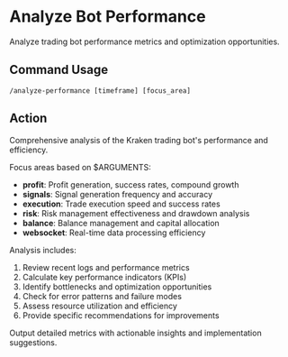 # Analyze Bot Performance

Analyze trading bot performance metrics and optimization opportunities.

## Command Usage
`/analyze-performance [timeframe] [focus_area]`

## Action
Comprehensive analysis of the Kraken trading bot's performance and efficiency.

Focus areas based on $ARGUMENTS:
- **profit**: Profit generation, success rates, compound growth
- **signals**: Signal generation frequency and accuracy
- **execution**: Trade execution speed and success rates
- **risk**: Risk management effectiveness and drawdown analysis
- **balance**: Balance management and capital allocation
- **websocket**: Real-time data processing efficiency

Analysis includes:
1. Review recent logs and performance metrics
2. Calculate key performance indicators (KPIs)
3. Identify bottlenecks and optimization opportunities
4. Check for error patterns and failure modes
5. Assess resource utilization and efficiency
6. Provide specific recommendations for improvements

Output detailed metrics with actionable insights and implementation suggestions.